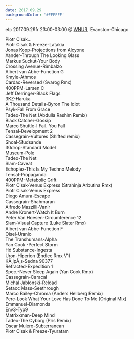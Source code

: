 ```yaml
---
date: 2017.09.29
backgroundColor: '#FFFFFF'
---
```


etc 2017.09.29fr 23:00-03:00 @ [WNUR](http://www.wnur.org/), Evanston-Chicago  

Piotr Cisak...  
Piotr Cisak & Freeze-Latakia  
Jonas Kopp-Projections from Alcyone  
Xander-Through The Looking Glass  
Markus Suckut-Your Body  
Crossing Avenue-Rimbalzo  
Albert van Abbe-Function G  
Kmyle-Athmos  
Cardao-Reversed (Svarog Rmx)  
400PPM-Larsen C  
Jeff Derringer-Black Flags  
3KZ-Haruka  
A Thousand Details-Byron The Idiot  
Psyk-Fall From Grace  
Tadeo-The Net (Abdulla Rashim Remix)  
Black Catcher-Gossip  
Marco Shuttle-I Fail. You Fall  
Tensal-Development 2  
Cassegrain-Vultures (Shifted remix)  
Shoal-Studsande  
30drop-Standard Model  
Museum-Pole  
Tadeo-The Net  
Slam-Caveat  
Echoplex-This Is My Techno Melody  
Tensal-Propaganda  
400PPM-Metabolic Grift  
Piotr Cisak-Venus Express (Strahinja Arbutina Rmx)  
Piotr Cisak-Venus Express  
Diego Amura-Escape  
Cassegrain-Shahmaran  
Alfredo Mazzilli-Vanir  
Andre Kronert-Watch It Burn  
Peter Van Hoesen-Circumference 12  
Slam-Visual Capture (Luke Slater Rmx)  
Albert van Abbe-Function F  
Oisel-Uranio  
The Transhumans-Alpha  
Yan Cook -Perfect Storm  
Hd Substance-Ingesta  
Uron-Hiperion (Endlec Rmx V1)  
KÃ¸lpÃ¸s-Sedna 90377  
Refracted-Expedition 1  
Spec.-Never Sleep Again (Yan Cook Rmx)  
Cassegrain-Caracal  
Michal Jablonski-Reload  
Setaoc Mass-Seethrough  
Marco Bailey-Chroma (Anders Hellberg Remix)  
Perc-Look What Your Love Has Done To Me (Original Mix)  
Emmanuel-Diamonds  
Env3-Typ9  
Matrixxman-Deep Mind  
Tadeo-The Cyborg (Pris Remix)  
Oscar Mulero-Subterranean  
Piotr Cisak & Freeze-Tyuratam